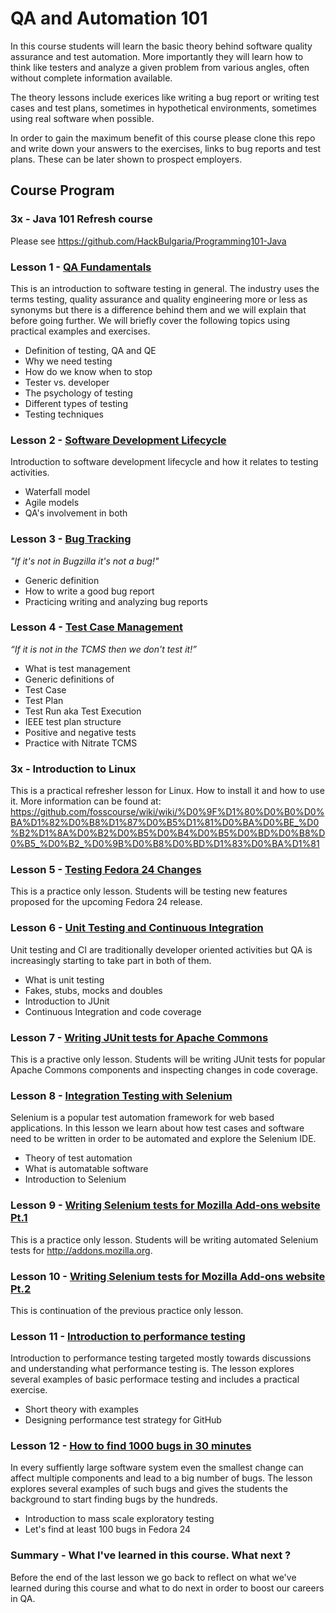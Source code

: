 # QA and Automation 101

In this course students will learn the basic theory behind software quality
assurance and test automation. More importantly they will learn how to think
like testers and analyze a given problem from various angles, often without
complete information available.

The theory lessons include exerices like writing a bug report or writing
test cases and test plans, sometimes in hypothetical environments, sometimes
using real software when possible.

In order to gain the maximum benefit of this course please clone this repo
and write down your answers to the exercises, links to bug reports and test
plans. These can be later shown to prospect employers.

## Course Program

### 3x - Java 101 Refresh course

Please see https://github.com/HackBulgaria/Programming101-Java

### Lesson 1 - [QA Fundamentals](/lesson01/)

This is an introduction to software testing in general. The industry uses the
terms testing, quality assurance and quality engineering more or less as
synonyms but there is a difference behind them and we will explain that
before going further. We will briefly cover the following topics using
practical examples and exercises.

* Definition of testing, QA and QE
* Why we need testing
* How do we know when to stop
* Tester vs. developer
* The psychology of testing
* Different types of testing
* Testing techniques


### Lesson 2 - [Software Development Lifecycle](/lesson02/)

Introduction to software development lifecycle and how it relates to testing
activities.

* Waterfall model
* Agile models
* QA's involvement in both


### Lesson 3 - [Bug Tracking](/lesson03/)

*"If it's not in Bugzilla it's not a bug!"*

* Generic definition
* How to write a good bug report
* Practicing writing and analyzing bug reports



### Lesson 4 - [Test Case Management](/lesson04/)

*“If it is not in the TCMS then we don't test it!”*

* What is test management
* Generic definitions of
 * Test Case
 * Test Plan
 * Test Run aka Test Execution
* IEEE test plan structure
* Positive and negative tests
* Practice with Nitrate TCMS

### 3x - Introduction to Linux


This is a practical refresher lesson for Linux. How to install it
and how to use it. More information can be found at:
https://github.com/fosscourse/wiki/wiki/%D0%9F%D1%80%D0%B0%D0%BA%D1%82%D0%B8%D1%87%D0%B5%D1%81%D0%BA%D0%BE_%D0%B2%D1%8A%D0%B2%D0%B5%D0%B4%D0%B5%D0%BD%D0%B8%D0%B5_%D0%B2_%D0%9B%D0%B8%D0%BD%D1%83%D0%BA%D1%81



### Lesson 5 - [Testing Fedora 24 Changes](/lesson05/)

This is a practice only lesson. Students will be testing
new features proposed for the upcoming Fedora 24 release.


### Lesson 6 - [Unit Testing and Continuous Integration](/lesson06/)

Unit testing and CI are traditionally developer oriented activities
but QA is increasingly starting to take part in both of them.

* What is unit testing
* Fakes, stubs, mocks and doubles
* Introduction to JUnit
* Continuous Integration and code coverage


### Lesson 7 - [Writing JUnit tests for Apache Commons](/lesson07/)

This is a practive only lesson. Students will be writing
JUnit tests for popular Apache Commons components and inspecting
changes in code coverage.

### Lesson 8 - [Integration Testing with Selenium](/lesson08/)

Selenium is a popular test automation framework for web based applications.
In this lesson we learn about how test cases and software need to be written in
order to be automated and explore the Selenium IDE.

* Theory of test automation
* What is automatable software
* Introduction to Selenium


### Lesson 9 - [Writing Selenium tests for Mozilla Add-ons website Pt.1](/lesson09/)

This is a practice only lesson. Students will be writing
automated Selenium tests for http://addons.mozilla.org.

### Lesson 10 - [Writing Selenium tests for Mozilla Add-ons website Pt.2](/lesson10/)

This is continuation of the previous practice only lesson.

### Lesson 11 - [Introduction to performance testing](/lesson11/)

Introduction to performance testing targeted mostly towards discussions and understanding
what performance testing is. The lesson explores several examples of basic performace
testing and includes a practical exercise.

* Short theory with examples
* Designing performance test strategy for GitHub

### Lesson 12 - [How to find 1000 bugs in 30 minutes](/lesson12/)

In every suffiently large software system even the smallest change can affect multiple
components and lead to a big number of bugs. The lesson explores several examples of
such bugs and gives the students the background to start finding bugs by the hundreds.

* Introduction to mass scale exploratory testing
* Let's find at least 100 bugs in Fedora 24

### Summary - What I've learned in this course. What next ?

Before the end of the last lesson we go back to reflect on what we've learned
during this course and what to do next in order to boost our careers in QA.
